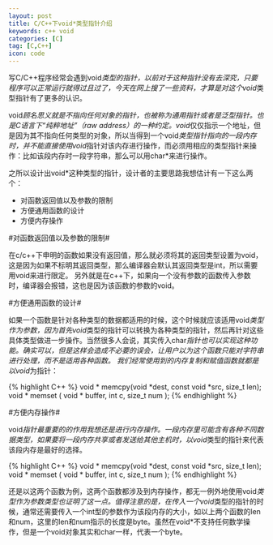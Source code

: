 ```yaml
---
layout: post
title: C/C++下void*类型指针介绍
keywords: c++ void
categories: [C]
tag: [C,C++]
icon: code
---
```


写C/C++程序经常会遇到void*类型的指针，以前对于这种指针没有去深究，只要程序可以正常运行就得过且过了，今天在网上搜了一些资料，才算是对这个void*类型指针有了更多的认识。

void*顾名思义就是不指向任何对象的指针，也被称为通用指针或者是泛型指针。也是C语言下“纯粹地址”（raw address）的一种约定。void*仅仅指示一个地址，但是因为其不指向任何类型的对象，所以当得到一个void*类型指针指向的一段内存时，并不能直接使用void*指针对该内存进行操作，而必须用相应的类型指针来操作：比如该段内存时一段字符串，那么可以用char*来进行操作。

之所以设计出void*这种类型的指针，设计者的主要思路我想估计有一下这么两个：

- 对函数返回值以及参数的限制
- 方便通用函数的设计
- 方便内存操作

#对函数返回值以及参数的限制#

在c/c++下申明的函数如果没有返回值，那么就必须将其的返回类型设置为void，这是因为如果不标明其返回类型，那么编译器会默认其返回类型是int，所以需要用void来进行限定。
另外就是在c++下，如果向一个没有参数的函数传入参数时，编译器会报错，这也是因为该函数的参数的void。

#方便通用函数的设计#

如果一个函数是针对各种类型的数据都适用的时候，这个时候就应该适用void*类型作为参数，因为首先void*类型的指针可以转换为各种类型的指针，然后再针对这些具体类型做进一步操作。当然很多人会说，其实传入char*指针也可以实现这种功能。确实可以，但是这样会造成不必要的误会，让用户以为这个函数只能对字符串进行处理，而不是适用各种函数。
我们经常使用到的内存复制和赋值函数就都是以void*为指针：

{% highlight C++ %}
void * memcpy(void *dest, const void *src, size_t len);   
void * memset ( void * buffer, int c, size_t num ); 
{% endhighlight %}

#方便内存操作#

void*指针最重要的的作用我想还是进行内存操作。一段内存里可能含有各种不同数据类型，如果要将一段内存共享或者发送给其他主机时，以void*类型的指针来代表该段内存是最好的选择。

{% highlight C++ %}
void * memcpy(void *dest, const void *src, size_t len);   
void * memset ( void * buffer, int c, size_t num );
{% endhighlight %}

还是以这两个函数为例，这两个函数都涉及到内存操作，都无一例外地使用void*类型作为参数类型也证明了这一点。值得注意的是，在传入一个void*类型的指针的时候，通常还需要传入一个int型的参数作为该段内存的大小，如以上两个函数的len和num，这里的len和num指示的长度是byte。虽然在void*不支持任何数学操作，但是一个void对象其实和char一样，代表一个byte。


